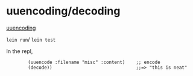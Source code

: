 # uuencoding/decoding

[uuencoding](https://www.reddit.com/r/dailyprogrammer/comments/4xy6i1/20160816_challenge_279_easy_uuencoding/)

`lein run`/ `lein test`

In the repl,
```(->> "this is neat"
        (uuencode :filename "misc" :content)    ;; encode
        (decode))                               ;;=> "this is neat"
```


